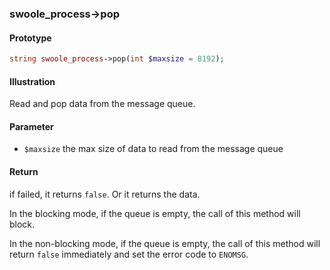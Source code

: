 ### swoole_process->pop

#### Prototype

```php
string swoole_process->pop(int $maxsize = 8192);
```

#### Illustration

Read and pop data from the message queue.

#### Parameter

- `$maxsize` the max size of data to read from the message queue

#### Return

if failed, it returns `false`. Or it returns the data.

In the blocking mode, if the queue is empty, the call of this method will block.

In the non-blocking mode, if the queue is empty, the call of this method will return `false` immediately and set the error code to `ENOMSG`.
